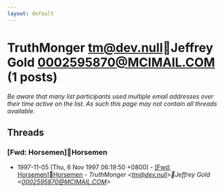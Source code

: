 ```yaml
---
layout: default
---
```


# TruthMonger <tm@dev.null>Jeffrey Gold <0002595870@MCIMAIL.COM> (1 posts)

_Be aware that many list participants used multiple email addresses over their time active on the list. As such this page may not contain all threads available._

## Threads

### [Fwd: Horsemen]Horsemen
+ 1997-11-05 (Thu, 6 Nov 1997 06:19:50 +0800) - [[Fwd: Horsemen]Horsemen](/archive/1997/11/0627d850c200588cc39000a0c60418b3ad01511ea5decdad11c8ed7886fc912c) - _TruthMonger \<tm@dev.null\>Jeffrey Gold \<0002595870@MCIMAIL.COM\>_

